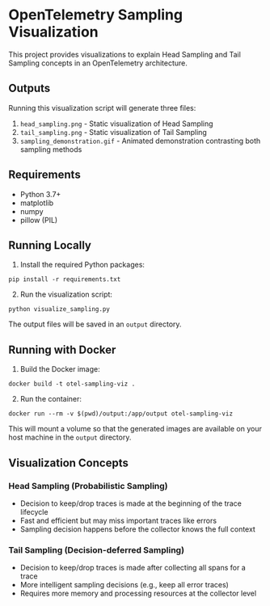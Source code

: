# OpenTelemetry Sampling Visualization

This project provides visualizations to explain Head Sampling and Tail Sampling concepts in an OpenTelemetry architecture.

## Outputs

Running this visualization script will generate three files:

1. `head_sampling.png` - Static visualization of Head Sampling
2. `tail_sampling.png` - Static visualization of Tail Sampling
3. `sampling_demonstration.gif` - Animated demonstration contrasting both sampling methods

## Requirements

- Python 3.7+
- matplotlib
- numpy
- pillow (PIL)

## Running Locally

1. Install the required Python packages:

```
pip install -r requirements.txt
```

2. Run the visualization script:

```
python visualize_sampling.py
```

The output files will be saved in an `output` directory.

## Running with Docker

1. Build the Docker image:

```
docker build -t otel-sampling-viz .
```

2. Run the container:

```
docker run --rm -v $(pwd)/output:/app/output otel-sampling-viz
```

This will mount a volume so that the generated images are available on your host machine in the `output` directory.

## Visualization Concepts

### Head Sampling (Probabilistic Sampling)
- Decision to keep/drop traces is made at the beginning of the trace lifecycle
- Fast and efficient but may miss important traces like errors
- Sampling decision happens before the collector knows the full context

### Tail Sampling (Decision-deferred Sampling)
- Decision to keep/drop traces is made after collecting all spans for a trace
- More intelligent sampling decisions (e.g., keep all error traces)
- Requires more memory and processing resources at the collector level
